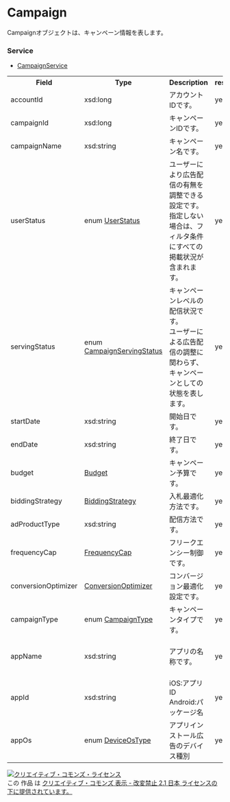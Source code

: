 # Campaign
Campaignオブジェクトは、キャンペーン情報を表します。
### Service
+ [CampaignService](../services/CampaignService.md)

<table>
 <tr>
  <th>Field</th>
  <th>Type</th>
  <th>Description</th>
  <th>response</th>
  <th>add</th>
  <th>set</th>
  <th>remove</th>
 </tr>
 <tr>
  <td>accountId</td>
  <td>xsd:long</td>
  <td>アカウントIDです。</td>
  <td>yes</td>
  <td>Requirement</td>
  <td>Requirement<br>NotUpdatable</td>
  <td>Requirement<br>NotUpdatable</td>
 </tr>
 <tr>
  <td>campaignId</td>
  <td>xsd:long</td>
  <td>キャンペーンIDです。</td>
  <td>yes</td>
  <td>Ignore</td>
  <td>Requirement<br>NotUpdatable</td>
  <td>Requirement<br>NotUpdatable</td>
 </tr>
 <tr>
  <td>campaignName</td>
  <td>xsd:string</td>
  <td>キャンペーン名です。</td>
  <td>yes</td>
  <td>Requirement</td>
  <td>Optional<br>Updatable</td>
  <td>Ignore</td>
 </tr>
 <tr>
  <td>userStatus</td>
  <td>enum <a href="./UserStatus.md">UserStatus</a></td>
  <td>ユーザーにより広告配信の有無を調整できる設定です。<br>
  指定しない場合は、フィルタ条件にすべての掲載状況が含まれます。</td>
  <td>yes</td>
  <td>Requirement</td>
  <td>Optional<br>Updatable</td>
  <td>Ignore</td>
 </tr>
 <tr>
  <td>servingStatus</td>
  <td>enum <a href="./CampaignServingStatus.md">CampaignServingStatus</a></td>
  <td>キャンペーンレベルの配信状況です。<br>
  ユーザーによる広告配信の調整に関わらず、キャンペーンとしての状態を表します。</td>
  <td>yes</td>
  <td>Ignore</td>
  <td>Ignore</td>
  <td>Ignore</td>
 </tr>
 <tr>
  <td>startDate</td>
  <td>xsd:string</td>
  <td>開始日です。</td>
  <td>yes</td>
  <td>Optional</td>
  <td>Optional<br>Updatable</td>
  <td>Ignore</td>
 </tr>
 <tr>
  <td>endDate</td>
  <td>xsd:string</td>
  <td>終了日です。</td>
  <td>yes</td>
  <td>Optional</td>
  <td>Optional<br>Updatable</td>
  <td>Ignore</td>
 </tr>
 <tr>
  <td>budget</td>
  <td><a href="./Budget.md">Budget</a></td>
  <td>キャンペーン予算です。</td>
  <td>yes</td>
  <td>Requirement</td>
  <td>Optional<br>Updatable</td>
  <td>Ignore</td>
 </tr>
 <tr>
  <td>biddingStrategy</td>
  <td><a href="./BiddingStrategy.md">BiddingStrategy</a></td>
  <td>入札最適化方法です。</td>
  <td>yes</td>
  <td>Ignore</td>
  <td>Ignore</td>
  <td>Ignore</td>
 </tr>
 <tr>
  <td>adProductType</td>
  <td>xsd:string</td>
  <td>配信方法です。</td>
  <td>yes</td>
  <td>Requirement</td>
  <td>NotUpdatable</td>
  <td>Ignore</td>
 </tr>
 <tr>
  <td>frequencyCap</td>
  <td><a href="./FrequencyCap.md">FrequencyCap</a></td>
  <td>フリークエンシー制御です。</td>
  <td>yes</td>
  <td>Optional</td>
  <td>Optional<br>Updatable</td>
  <td>Ignore</td>
 </tr>
 <tr>
  <td>conversionOptimizer</td>
  <td><a href="./ConversionOptimizer.md">ConversionOptimizer</a></td>
  <td>コンバージョン最適化設定です。</td>
  <td>yes</td>
  <td>Ignore</td>
  <td>Optional<br>Updatable</td>
  <td>Ignore</td>
 </tr>
 <tr>
  <td>campaignType</td>
  <td>enum <a href="./CampaignType.md">CampaignType </a></td>
  <td>キャンペーンタイプです。</td>
  <td>yes</td>
  <td>Optional<br>※未指定時：STANDARD</td>
  <td>Ignore</td>
  <td>Ignore</td>
 </tr>
 <tr>
  <td>appName</td>
  <td>xsd:string</td>
  <td>アプリの名称です。</td>
  <td>yes</td>
  <td>Optional<br>※campaignTypeがAPPの場合：必須</td>
  <td>Ignore</td>
  <td>Ignore</td>
 </tr>
 <tr>
  <td>appId</td>
  <td>xsd:string</td>
  <td>iOS:アプリID<br>Android:パッケージ名</td>
  <td>yes</td>
  <td>Optional<br>※campaignTypeがAPPの場合：必須</td>
  <td>Ignore</td>
  <td>Ignore</td>
 </tr>
 <tr>
  <td>appOs</td>
  <td>enum <a href="./DeviceOsType.md">DeviceOsType</a></td>
  <td>アプリインストール広告のデバイス種別</td>
  <td>yes</td>
  <td>Optional<br>※campaignTypeがAPPの場合：必須</td>
  <td>Ignore</td>
  <td>Ignore</td>
 </tr>
 </table>
  
<a rel="license" href="http://creativecommons.org/licenses/by-nd/2.1/jp/"><img alt="クリエイティブ・コモンズ・ライセンス" style="border-width:0" src="https://i.creativecommons.org/l/by-nd/2.1/jp/88x31.png" /></a><br />この 作品 は <a rel="license" href="http://creativecommons.org/licenses/by-nd/2.1/jp/">クリエイティブ・コモンズ 表示 - 改変禁止 2.1 日本 ライセンスの下に提供されています。</a>
